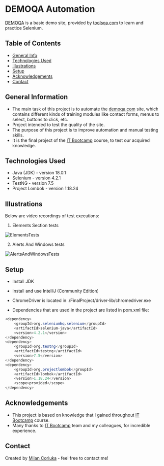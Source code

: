 # DEMOQA Automation
[DEMOQA](https://demoqa.com/) is a basic demo site, provided by [toolsqa.com](https://www.toolsqa.com/) to learn and practice Selenium.

## Table of Contents
* [General Info](#general-information)
* [Technologies Used](#technologies-used)
* [Illustrations](#illustrations)
* [Setup](#setup)
* [Acknowledgements](#acknowledgements)
* [Contact](#contact)


## General Information
- The main task of this project is to automate the [demoqa.com](https://demoqa.com/) site, which contains different kinds of training modules like contact forms, menus to select, buttons to click, etc.
- Project intended to test the quality of the site.
- The purpose of this project is to improve automation and manual testing skills.
- It is the final project of the [IT Bootcamp](https://itbootcamp.rs/) course, to test our acquired knowledge.


## Technologies Used
- Java (JDK) - version 18.0.1
- Selenium - version 4.2.1
- TestNG - version 7.5
- Project Lombok - version 1.18.24


## Illustrations
Below are video recordings of test executions:

1. Elements Section tests

![ElementsTests](https://user-images.githubusercontent.com/105938336/174457890-bddfbe42-7073-4a8f-9740-112c873723ab.gif)

2. Alerts And Windows tests

![AlertsAndWindowsTests](https://user-images.githubusercontent.com/105938336/174458071-54638ba9-656b-4553-916b-073dbd6c4c8f.gif)


## Setup
- Install JDK
- Install and use IntelliJ (Community Edition)
- ChromeDriver is located in ./FinalProject/driver-lib/chromedriver.exe

- Dependencies that are used in the project are listed in pom.xml file:
```java
<dependency>
    <groupId>org.seleniumhq.selenium</groupId>
    <artifactId>selenium-java</artifactId>
    <version>4.2.1</version>
</dependency>
<dependency>
    <groupId>org.testng</groupId>
    <artifactId>testng</artifactId>
    <version>7.5</version>
</dependency>
<dependency>
    <groupId>org.projectlombok</groupId>
    <artifactId>lombok</artifactId>
    <version>1.18.24</version>
    <scope>provided</scope>
</dependency>
```


## Acknowledgements
- This project is based on knowledge that I gained throughout [IT Bootcamp](https://itbootcamp.rs/) course.
- Many thanks to [IT Bootcamp](https://itbootcamp.rs/) team and my colleagues, for incredible experience. 


## Contact
Created by [Milan Corluka](https://www.linkedin.com/in/milan-%C4%87orluka-95633323a/) - feel free to contact me!
